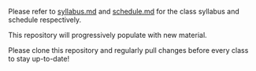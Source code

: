 Please refer to [syllabus.md](syllabus.md) and [schedule.md](schedule.md) for the class syllabus and schedule respectively.

This repository will progressively populate with new material.

Please clone this repository and regularly pull changes before every class to stay up-to-date!
